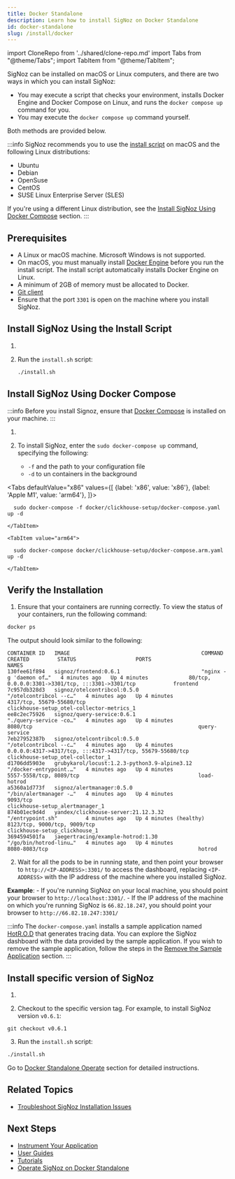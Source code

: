 ```yaml
---
title: Docker Standalone
description: Learn how to install SigNoz on Docker Standalone
id: docker-standalone
slug: /install/docker
---
```


import CloneRepo from '../shared/clone-repo.md'
import Tabs from "@theme/Tabs";
import TabItem from "@theme/TabItem";

SigNoz can be installed on macOS or Linux computers, and there are two ways in which you can install SigNoz:

 - You may execute a script that checks your environment, installs Docker Engine and Docker Compose on Linux, and runs the `docker compose up` command for you. 
 - You may execute the `docker compose up` command yourself.

Both methods are provided below.

:::info
SigNoz recommends you to use the [install script](#install-signoz-using-the-install-script) on macOS and the following Linux distributions:
  - Ubuntu
  - Debian
  - OpenSuse
  - CentOS
  - SUSE Linux Enterprise Server (SLES)

If you're using a different Linux distribution, see the [Install SigNoz Using Docker Compose](#install-signoz-using-docker-compose) section.
:::

## Prerequisites

- A Linux or macOS machine. Microsoft Windows is not supported.
- On macOS, you must manually install [Docker Engine](https://docs.docker.com/engine/install/) before you run the install script. The install script automatically installs Docker Engine on Linux.
- A minimum of 2GB of memory must be allocated to Docker. <!-- Existing documentation is somehow unclear. Are there different memory requirements based on the operating system? -->
- [Git client](https://desktop.github.com/)
- Ensure that the port `3301` is open on the machine where you install SigNoz.


## Install SigNoz Using the Install Script

1. <CloneRepo />

2. Run the `install.sh` script:
   ```bash
   ./install.sh
   ```

## Install SigNoz Using Docker Compose

:::info
Before you install Signoz, ensure that [Docker Compose](https://docs.docker.com/compose/install/) is installed on your machine.
:::

1. <CloneRepo />

2. To install SigNoz, enter the `sudo docker-compose up` command, specifying the following:
    - `-f` and the path to your configuration file
    - `-d` to un containers in the background

  <Tabs
    defaultValue="x86"
    values={[
      {label: 'x86', value: 'x86'},
      {label: 'Apple M1', value: 'arm64'},
    ]}>
    <TabItem value="x86">

      sudo docker-compose -f docker/clickhouse-setup/docker-compose.yaml up -d
    
    </TabItem>

    <TabItem value="arm64">

      sudo docker-compose docker/clickhouse-setup/docker-compose.arm.yaml up -d

    </TabItem>
  </Tabs>

## Verify the Installation

1. Ensure that your containers are running correctly. To view the status of your containers, run the following command:

```bash
docker ps
```
  The output should look similar to the following:

```output
CONTAINER ID   IMAGE                                          COMMAND                  CREATED         STATUS                   PORTS                                                        NAMES
130fee61f894   signoz/frontend:0.6.1                          "nginx -g 'daemon of…"   4 minutes ago   Up 4 minutes             80/tcp, 0.0.0.0:3301->3301/tcp, :::3301->3301/tcp            frontend
7c957db328d3   signoz/otelcontribcol:0.5.0                    "/otelcontribcol --c…"   4 minutes ago   Up 4 minutes             4317/tcp, 55679-55680/tcp                                    clickhouse-setup_otel-collector-metrics_1
ee8c2ec75926   signoz/query-service:0.6.1                     "./query-service -co…"   4 minutes ago   Up 4 minutes             8080/tcp                                                     query-service
7eb27952387b   signoz/otelcontribcol:0.5.0                    "/otelcontribcol --c…"   4 minutes ago   Up 4 minutes             0.0.0.0:4317->4317/tcp, :::4317->4317/tcp, 55679-55680/tcp   clickhouse-setup_otel-collector_1
d1706dd5903e   grubykarol/locust:1.2.3-python3.9-alpine3.12   "/docker-entrypoint.…"   4 minutes ago   Up 4 minutes             5557-5558/tcp, 8089/tcp                                      load-hotrod
a5360a1d773f   signoz/alertmanager:0.5.0                      "/bin/alertmanager -…"   4 minutes ago   Up 4 minutes             9093/tcp                                                     clickhouse-setup_alertmanager_1
874b01ec9d4d   yandex/clickhouse-server:21.12.3.32            "/entrypoint.sh"         4 minutes ago   Up 4 minutes (healthy)   8123/tcp, 9000/tcp, 9009/tcp                                 clickhouse-setup_clickhouse_1
3694594501fa   jaegertracing/example-hotrod:1.30              "/go/bin/hotrod-linu…"   4 minutes ago   Up 4 minutes             8080-8083/tcp                                                hotrod
```

2. Wait for all the pods to be in running state, and then point your browser to `http://<IP-ADDRESS>:3301/` to access the dashboard, replacing `<IP-ADDRESS>` with the IP address of the machine where you installed SigNoz.

  **Example**:
    - If you're running SigNoz on your local machine, you should point your browser to `http://localhost:3301/`.
    - If the IP address of the machine on which you're running SigNoz is `66.82.18.247`, you should point your browser to `http://66.82.18.247:3301/`

<!--

You should see a page similar to the one in the image below:

-->


<!--
How is this helpful? I suggest we create something similar to the Kubernetes section. Do we have a blog post to which I could link out?
-->
:::info
The `docker-compose.yaml` installs a sample application named [HotR.O.D](https://github.com/jaegertracing/jaeger/tree/master/examples/hotrod) that generates tracing data. You can explore the SigNoz dashboard with the data provided by the sample application. If you wish to remove the sample application, follow the steps in the [Remove the Sample Application](/docs/operate/docker-standalone/#remove-the-sample-application) section.
:::

## Install specific version of SigNoz

1. <CloneRepo />

2. Checkout to the specific version tag. For example, to install SigNoz version `v0.6.1`:
```
git checkout v0.6.1
```

3. Run the `install.sh` script:

```bash
./install.sh
```

Go to [Docker Standalone Operate](/docs/operate/docker-standalone) section for detailed instructions.

## Related Topics

- [Troubleshoot SigNoz Installation Issues](/docs/install/troubleshooting)

## Next Steps

- [Instrument Your Application](/docs/instrumentation/overview)
- [User Guides](/docs/userguide/overview/)
- [Tutorials](/docs/tutorials/)
- [Operate SigNoz on Docker Standalone](/docs/operate/docker-standalone)
